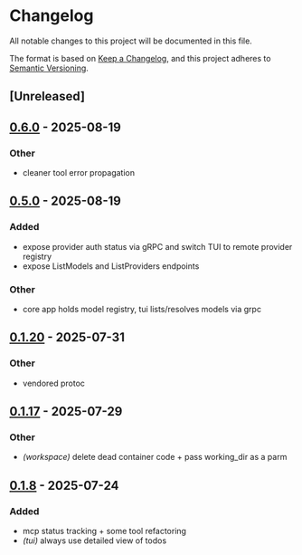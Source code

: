 # Changelog

All notable changes to this project will be documented in this file.

The format is based on [Keep a Changelog](https://keepachangelog.com/en/1.0.0/),
and this project adheres to [Semantic Versioning](https://semver.org/spec/v2.0.0.html).

## [Unreleased]

## [0.6.0](https://github.com/BrendanGraham14/steer/compare/steer-proto-v0.5.0...steer-proto-v0.6.0) - 2025-08-19

### Other

- cleaner tool error propagation

## [0.5.0](https://github.com/BrendanGraham14/steer/compare/steer-proto-v0.4.0...steer-proto-v0.5.0) - 2025-08-19

### Added

- expose provider auth status via gRPC and switch TUI to remote provider registry
- expose ListModels and ListProviders endpoints

### Other

- core app holds model registry, tui lists/resolves models via grpc

## [0.1.20](https://github.com/BrendanGraham14/steer/compare/steer-proto-v0.1.19...steer-proto-v0.1.20) - 2025-07-31

### Other

- vendored protoc

## [0.1.17](https://github.com/BrendanGraham14/steer/compare/steer-proto-v0.1.16...steer-proto-v0.1.17) - 2025-07-29

### Other

- *(workspace)* delete dead container code + pass working_dir as a parm

## [0.1.8](https://github.com/BrendanGraham14/steer/compare/steer-proto-v0.1.7...steer-proto-v0.1.8) - 2025-07-24

### Added

- mcp status tracking + some tool refactoring
- *(tui)* always use detailed view of todos
